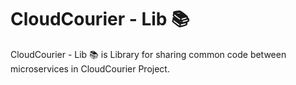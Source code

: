 # CloudCourier - Lib 📚

CloudCourier - Lib 📚 is Library for sharing common code between microservices in CloudCourier Project.
